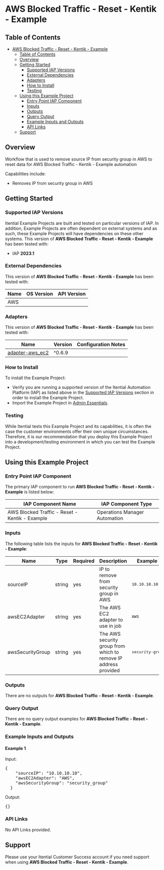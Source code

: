 # AWS Blocked Traffic - Reset - Kentik - Example

## Table of Contents

- [AWS Blocked Traffic - Reset - Kentik - Example](#aws-blocked-traffic---reset---kentik---example)
  - [Table of Contents](#table-of-contents)
  - [Overview](#overview)
  - [Getting Started](#getting-started)
    - [Supported IAP Versions](#supported-iap-versions)
    - [External Dependencies](#external-dependencies)
    - [Adapters](#adapters)
    - [How to Install](#how-to-install)
    - [Testing](#testing)
  - [Using this Example Project](#using-this-example-project)
    - [Entry Point IAP Component](#entry-point-iap-component)
    - [Inputs](#inputs)
    - [Outputs](#outputs)
    - [Query Output](#query-output)
    - [Example Inputs and Outputs](#example-inputs-and-outputs)
    - [API Links](#api-links)
  - [Support](#support)

## Overview

Workflow that is used to remove source IP from security group in AWS to reset data for AWS Blocked Traffic - Kentik - Example automation

Capabilities include:
- Removes IP from security group in AWS





## Getting Started

### Supported IAP Versions

Itential Example Projects are built and tested on particular versions of IAP. In addition, Example Projects are often dependent on external systems and as such, these Example Projects will have dependencies on these other systems. This version of **AWS Blocked Traffic - Reset - Kentik - Example** has been tested with:


- IAP **2023.1**



### External Dependencies

This version of **AWS Blocked Traffic - Reset - Kentik - Example** has been tested with:

<table>
  <thead>
    <tr>
      <th>Name</th>
      <th>OS Version</th>
      <th>API Version</th>
    </tr>
  </thead>
  <tbody>
    <tr>
      <td>AWS</td>
      <td></td>
      <td></td>
    </tr>
  </tbody>
</table>




### Adapters

This version of **AWS Blocked Traffic - Reset - Kentik - Example** has been tested with:

<table>
  <thead>
    <tr>
      <th>Name</th>
      <th>Version</th>
      <th>Configuration Notes</th>
    </tr>
  </thead>
  <tbody>
    <tr>
      <td><a href="https://gitlab.com/itentialopensource/adapters/cloud/adapter-aws_ec2">adapter-aws_ec2</a></td>
      <td>^0.6.9</td>
      <td></td>
    </tr>
  </tbody>
</table>



### How to Install

To install the Example Project:

- Verify you are running a supported version of the Itential Automation Platform (IAP) as listed above in the [Supported IAP Versions](#supported-iap-versions) section in order to install the Example Project.
- Import the Example Project in [Admin Essentials](https://docs.itential.com/docs/importing-a-prebuilt-4).

### Testing

While Itential tests this Example Project and its capabilities, it is often the case the customer environments offer their own unique circumstances. Therefore, it is our recommendation that you deploy this Example Project into a development/testing environment in which you can test the Example Project.

## Using this Example Project


### Entry Point IAP Component

The primary IAP component to run **AWS Blocked Traffic - Reset - Kentik - Example** is listed below:

<table>
  <thead>
    <tr>
      <th>IAP Component Name</th>
      <th>IAP Component Type</th>
    </tr>
  </thead>
  <tbody>
      <td>AWS Blocked Traffic - Reset - Kentik - Example</td>
      <td>Operations Manager Automation</td>
    </tr>
  </tbody>
</table>

### Inputs

The following table lists the inputs for **AWS Blocked Traffic - Reset - Kentik - Example**:

<table>
  <thead>
    <tr>
      <th>Name</th>
      <th>Type</th>
      <th>Required</th>
      <th>Description</th>
      <th>Example Value</th>
    </tr>
  </thead>
  <tbody>
    <tr>
      <td>sourceIP</td>
      <td>string</td>
      <td>yes</td>
      <td>IP to remove from security group in AWS</td>
      <td><pre lang="json">10.10.10.10</pre></td>
    </tr>    <tr>
      <td>awsEC2Adapter</td>
      <td>string</td>
      <td>yes</td>
      <td>The AWS EC2 adapter to use in job</td>
      <td><pre lang="json">AWS</pre></td>
    </tr>    <tr>
      <td>awsSecurityGroup</td>
      <td>string</td>
      <td>yes</td>
      <td>The AWS security group from which to remove IP address provided</td>
      <td><pre lang="json">security-group-east</pre></td>
    </tr>
  </tbody>
</table>



### Outputs

There are no outputs for **AWS Blocked Traffic - Reset - Kentik - Example**.


### Query Output

There are no query output examples for **AWS Blocked Traffic - Reset - Kentik - Example**.




### Example Inputs and Outputs

  
#### Example 1

    
Input:
<pre>{
    "sourceIP": "10.10.10.10",
    "awsEC2Adapter": "AWS",
    "awsSecurityGroup": "security_group"
  } </pre>

    
    
Output:
<pre>{} </pre>

    
  


### API Links


No API Links provided.


## Support

Please use your Itential Customer Success account if you need support when using **AWS Blocked Traffic - Reset - Kentik - Example**.